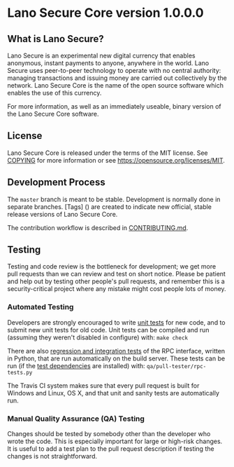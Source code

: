 Lano Secure Core version 1.0.0.0
===============================



What is Lano Secure?
----------------

Lano Secure is an experimental new digital currency that enables anonymous, instant
payments to anyone, anywhere in the world. Lano Secure uses peer-to-peer technology
to operate with no central authority: managing transactions and issuing money
are carried out collectively by the network. Lano Secure Core is the name of the open
source software which enables the use of this currency.

For more information, as well as an immediately useable, binary version of
the Lano Secure Core software.


License
-------

Lano Secure Core is released under the terms of the MIT license. See [COPYING](COPYING) for more
information or see https://opensource.org/licenses/MIT.

Development Process
-------------------

The `master` branch is meant to be stable. Development is normally done in separate branches.
[Tags] () are created to indicate new official,
stable release versions of Lano Secure Core.

The contribution workflow is described in [CONTRIBUTING.md](CONTRIBUTING.md).

Testing
-------

Testing and code review is the bottleneck for development; we get more pull
requests than we can review and test on short notice. Please be patient and help out by testing
other people's pull requests, and remember this is a security-critical project where any mistake might cost people
lots of money.

### Automated Testing

Developers are strongly encouraged to write [unit tests](/doc/unit-tests.md) for new code, and to
submit new unit tests for old code. Unit tests can be compiled and run
(assuming they weren't disabled in configure) with: `make check`

There are also [regression and integration tests](/qa) of the RPC interface, written
in Python, that are run automatically on the build server.
These tests can be run (if the [test dependencies](/qa) are installed) with: `qa/pull-tester/rpc-tests.py`

The Travis CI system makes sure that every pull request is built for Windows
and Linux, OS X, and that unit and sanity tests are automatically run.

### Manual Quality Assurance (QA) Testing

Changes should be tested by somebody other than the developer who wrote the
code. This is especially important for large or high-risk changes. It is useful
to add a test plan to the pull request description if testing the changes is
not straightforward.

